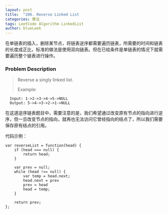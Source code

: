 ```yaml
---
layout: post
title:  "206. Reverse Linked List                                            "
categories: 算法
tags: LeetCode Algorithm LinkedList
author: blueLeek
---
```


 在单链表的插入，删除某节点，将链表逆序都需要遍历链表，所需要的时间和链表的长度成正比，标准的做法是使用双向链表。但在已给条件是单链表的情况下就需要遍历整个链表进行操作。
 





### Problem Description

>Reverse a singly linked list.
>
> Example: <br/>
```
  Input: 1->2->3->4->5->NULL
  Output: 5->4->3->2->1->NULL
```

在这道逆序链表题目中，需要注意的是，我们希望通过改变原有节点的指向进行逆序，但一旦改变节点的指向，就再也无法访问它曾经指向的结点了，所以我们需要保存原有结点的引用。<br/>


代码示例：
```
var reverseList = function(head) {
    if (head === null) {
        return head;
    }
    
    var prev = null;
    while (head !== null) {
        var temp = head.next;
        head.next = prev
        prev = head
        head = temp;
    }
    
    return prev;
};
```

